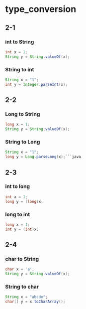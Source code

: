 # type_conversion

## 2-1

### int to String

```java
int x = 1;
String y = String.valueOf(x);
```

### String to int

```java
String x = "1";
int y = Integer.parseInt(x);
```

## 2-2

### Long to String

```java
long x = 1;
String y = String.valueOf(x);
```

### String to Long

```java
String x = "1";
long y = Long.parseLong(x);```java
```

## 2-3

### int to long

```java
int x = 1;
long y = (long)x;
```

### long to int

```java
long x = 1;
int y = (int)x;
```

## 2-4

### char to String

```java
char x = 'a';
String y = String.valueOf(x);
```

### String to char

```java
String x = "abcde";
char[] y = x.toCharArray();
```
